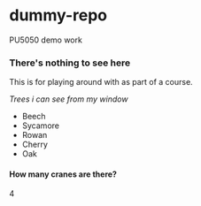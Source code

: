 # dummy-repo
PU5050 demo work

### There's nothing to see here ###
This is for playing around with as part of a course.

*Trees i can see from my window*
- Beech
- Sycamore
- Rowan
- Cherry
- Oak


#### How many cranes are there? ####
4
